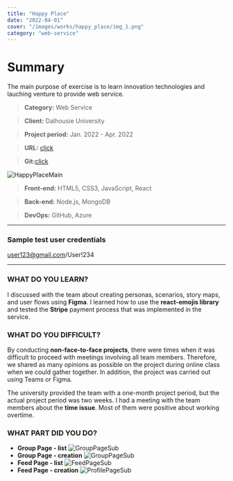 ```yaml
---
title: "Happy Place"
date: "2022-04-01"
cover: "/images/works/happy_place/img_1.png"
category: "web-service"
---
```


# Summary

The main purpose of exercise is to learn innovation technologies and lauching venture to provide web service.

> **Category:** Web Service

> **Client:** Dalhousie University

> **Project period:** Jan. 2022 - Apr. 2022

> **URL:** [click](https://happy-place.azurewebsites.net/)

> **Git:**[click](https://github.com/smilecana/dal-4193-project.git)

![HappyPlaceMain](/images/works/happy_place/img_1.png)

> **Front-end:** HTML5, CSS3, JavaScript, React

> **Back-end:** Node.js, MongoDB

> **DevOps:** GitHub, Azure

---

### Sample test user credentials

user123@gmail.com/User!234

---

### WHAT DO YOU LEARN?

I discussed with the team about creating personas, scenarios, story maps, and user flows using **Figma**. I learned how to use the **react-emojis library** and tested the **Stripe** payment process that was implemented in the service.

### WHAT DO YOU DIFFICULT?

By conducting **non-face-to-face projects**, there were times when it was difficult to proceed with meetings involving all team members. Therefore, we shared as many opinions as possible on the project during online class when we could gather together. In addition, the project was carried out using Teams or Figma.

The university provided the team with a one-month project period, but the actual project period was two weeks. I had a meeting with the team members about the **time issue**. Most of them were positive about working overtime.

### WHAT PART DID YOU DO?

- **Group Page - list** ![GroupPageSub](/images/works/happy_place/img_2.png)
- **Group Page - creation** ![GroupPageSub](/images/works/happy_place/img_3.png)
- **Feed Page - list** ![FeedPageSub](/images/works/happy_place/img_5.png)
- **Feed Page - creation** ![ProfilePageSub](/images/works/happy_place/img_4.png)
